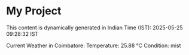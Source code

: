 # My Project

This content is dynamically generated in Indian Time (IST): 2025-05-25 09:28:32 IST


Current Weather in Coimbatore:
Temperature: 25.88 °C
Condition: mist
